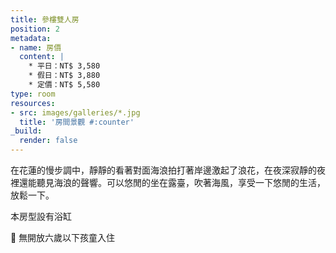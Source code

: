 ```yaml
---
title: 參樓雙人房
position: 2
metadata:
- name: 房價
  content: |
    * 平日：NT$ 3,580
    * 假日：NT$ 3,880
    * 定價：NT$ 5,580
type: room
resources:
- src: images/galleries/*.jpg
  title: '房間景觀 #:counter'
_build:
  render: false
---
```


在花蓮的慢步調中，靜靜的看著對面海浪拍打著岸邊激起了浪花，在夜深寂靜的夜裡還能聽見海浪的聲響。可以悠閒的坐在露臺，吹著海風，享受一下悠閒的生活，放鬆一下。

本房型設有浴缸

🚫 無開放六歲以下孩童入住
